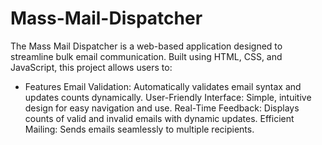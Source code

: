 # Mass-Mail-Dispatcher
The Mass Mail Dispatcher is a web-based application designed to streamline bulk email communication. Built using HTML, CSS, and JavaScript, this project allows users to:

* Features
Email Validation: Automatically validates email syntax and updates counts dynamically.
User-Friendly Interface: Simple, intuitive design for easy navigation and use.
Real-Time Feedback: Displays counts of valid and invalid emails with dynamic updates.
Efficient Mailing: Sends emails seamlessly to multiple recipients.
